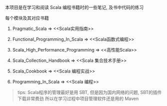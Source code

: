 本项目是在学习和阅读 Scala 编程书籍时的一些笔记, 及书中代码的练习

每个模块及其对应书籍

1. Pragmatic_Scala => <<Scala实用指南>>

2. Functional_Programming_In_Scala => <<Scala函数式编程>>

3. Scala_High_Performance_Programming => <<高性能Scala>>

4. Scala_Collection_Handbook => <<Scala 集合技术手册>>

5. Scala_Cookbook => <<Scala 编程实战>>

6. Programming_In_Scala => <<Scala 编程>>

> tips:   Scala程序的管理最好是用 SBT, 但是因为国内网络的问题, SBT的插件下载非常费劲
>           所以在学习过程中项目管理软件还是用的 Maven